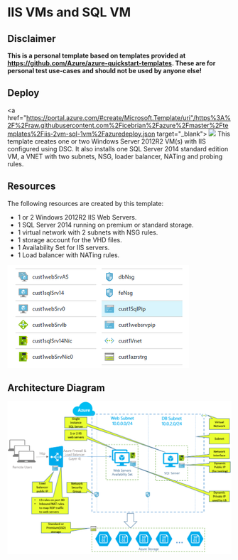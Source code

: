 # IIS VMs and SQL VM

## Disclaimer
<b>This is a personal template based on templates provided at https://github.com/Azure/azure-quickstart-templates. These are for personal test use-cases and should not be used by anyone else!</b>

## Deploy
<a href="https://portal.azure.com/#create/Microsoft.Template/uri"/https%3A%2F%2Fraw.githubusercontent.com%2Ficebrian%2Fazure%2Fmaster%2Ftemplates%2Fiis-2vm-sql-1vm%2Fazuredeploy.json target="_blank">
    <img src="http://azuredeploy.net/deploybutton.png" />
</a>
This template creates one or two Windows Server 2012R2 VM(s) with IIS configured using DSC. It also installs one SQL Server 2014 standard edition VM, a VNET with two subnets, NSG, loader balancer, NATing and probing rules.

## Resources
The following resources are created by this template:
- 1 or 2 Windows 2012R2 IIS Web Servers.
- 1 SQL Server 2014 running on premium or standard storage.
- 1 virtual network with 2 subnets with NSG rules.
- 1 storage account for the VHD files.
- 1 Availability Set for IIS servers.
- 1 Load balancer with NATing rules.


<img src="https://raw.githubusercontent.com/Azure/azure-quickstart-templates/master/iis-2vm-sql-1vm/images/resources.png" />


## Architecture Diagram
<img src="https://raw.githubusercontent.com/Azure/azure-quickstart-templates/master/iis-2vm-sql-1vm/images/architecture.png" />

